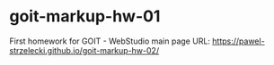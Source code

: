 # goit-markup-hw-01
First homework for GOIT - WebStudio main page
URL: https://pawel-strzelecki.github.io/goit-markup-hw-02/
